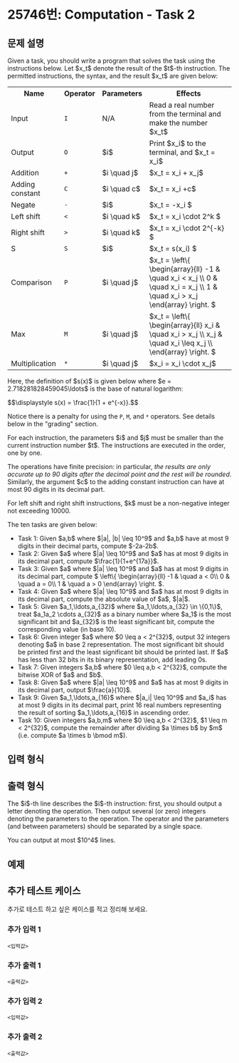 # 25746번: Computation - Task 2

## 문제 설명


<p>Given a task, you should write a program that solves the task using the instructions below. Let $x_t$ denote the result of the $t$-th instruction. The permitted instructions, the syntax, and the result $x_t$ are given below:</p>

<table class="table table-bordered">
<tbody>
<tr>
<th>Name</th>
<th>Operator</th>
<th>Parameters</th>
<th>Effects</th>
</tr>
<tr>
<td>Input</td>
<td><code>I</code></td>
<td>N/A</td>
<td>Read a real number from the terminal and make the number $x_t$</td>
</tr>
<tr>
<td>Output</td>
<td><code>O</code></td>
<td>$i$</td>
<td>Print $x_i$ to the terminal, and $x_t = x_i$</td>
</tr>
<tr>
<td>Addition</td>
<td><code>+</code></td>
<td>$i \quad j$</td>
<td>$x_t = x_i + x_j$</td>
</tr>
<tr>
<td>Adding constant</td>
<td><code>C</code></td>
<td>$i \quad c$</td>
<td>$x_t = x_i +c$</td>
</tr>
<tr>
<td>Negate</td>
<td><code>-</code></td>
<td>$i$</td>
<td>$x_t = -x_i $</td>
</tr>
<tr>
<td>Left shift</td>
<td><code>&lt;</code></td>
<td>$i \quad k$</td>
<td>$x_t = x_i \cdot 2^k $</td>
</tr>
<tr>
<td>Right shift</td>
<td><code>&gt;</code></td>
<td>$i \quad k$</td>
<td>$x_t = x_i \cdot 2^{-k} $</td>
</tr>
<tr>
<td>S</td>
<td><code>S</code></td>
<td>$i$</td>
<td>$x_t = s(x_i) $</td>
</tr>
<tr>
<td>Comparison</td>
<td><code>P</code></td>
<td>$i \quad j$</td>
<td>$x_t = \left\{ \begin{array}{ll} -1 &amp; \quad x_i &lt; x_j \\ 0 &amp; \quad x_i = x_j \\ 1 &amp; \quad x_i &gt; x_j \end{array} \right. $</td>
</tr>
<tr>
<td>Max</td>
<td><code>M</code></td>
<td>$i \quad j$</td>
<td>$x_t = \left\{ \begin{array}{ll} x_i &amp; \quad x_i &gt; x_j \\ x_j &amp; \quad x_i \leq x_j \\ \end{array} \right. $</td>
</tr>
<tr>
<td>Multiplication</td>
<td><code>*</code></td>
<td>$i \quad j$</td>
<td>$x_i = x_i \cdot x_j$</td>
</tr>
</tbody>
</table>

<p>Here, the definition of $s(x)$ is given below where $e = 2.718281828459045\ldots$ is the base of natural logarithm:</p>

<p>$$\displaystyle s(x) = \frac{1}{1 + e^{-x}}.$$</p>

<p>Notice there is a penalty for using the <code>P</code>, <code>M</code>, and <code>*</code> operators. See details below in the "grading" section.</p>

<p>For each instruction, the parameters $i$ and $j$ must be smaller than the current instruction number $t$. The instructions are executed in the order, one by one.</p>

<p>The operations have finite precision: in particular, <em>the results are only accurate up to 90 digits after the decimal point and the rest will be rounded</em>. Similarly, the argument $c$ to the adding constant instruction can have at most 90 digits in its decimal part.</p>

<p>For left shift and right shift instructions, $k$ must be a non-negative integer not exceeding 10000.</p>

<p>The ten tasks are given below:</p>

<ul>
<li>Task 1: Given $a,b$ where $|a|, |b| \leq 10^9$ and $a,b$ have at most 9 digits in their decimal parts, compute $-2a-2b$.</li>
<li>Task 2: Given $a$ where $|a| \leq 10^9$ and $a$ has at most 9 digits in its decimal part, compute $\frac{1}{1+e^{17a}}$.</li>
<li>Task 3: Given $a$ where $|a| \leq 10^9$ and $a$ has at most 9 digits in its decimal part, compute $ \left\{ \begin{array}{ll} -1 &amp; \quad a &lt; 0\\ 0 &amp; \quad a = 0\\ 1 &amp; \quad a &gt; 0 \end{array} \right. $.</li>
<li>Task 4: Given $a$ where $|a| \leq 10^9$ and $a$ has at most 9 digits in its decimal part, compute the absolute value of $a$, $|a|$.</li>
<li>Task 5: Given $a_1,\ldots,a_{32}$ where $a_1,\ldots,a_{32} \in \{0,1\}$, treat $a_1a_2 \cdots a_{32}$ as a binary number where $a_1$ is the most significant bit and $a_{32}$ is the least significant bit, compute the corresponding value (in base 10).</li>
<li>Task 6: Given integer $a$ where $0 \leq a &lt; 2^{32}$, output 32 integers denoting $a$ in base 2 representation. The most significant bit should be printed first and the least significant bit should be printed last. If $a$ has less than 32 bits in its binary representation, add leading 0s.</li>
<li>Task 7: Given integers $a,b$ where $0 \leq a,b &lt; 2^{32}$, compute the bitwise XOR of $a$ and $b$.</li>
<li>Task 8: Given $a$ where $|a| \leq 10^9$ and $a$ has at most 9 digits in its decimal part, output $\frac{a}{10}$.</li>
<li>Task 9: Given $a_1,\ldots,a_{16}$ where $|a_i| \leq 10^9$ and $a_i$ has at most 9 digits in its decimal part, print 16 real numbers representing the result of sorting $a_1,\ldots,a_{16}$ in ascending order.</li>
<li>Task 10: Given integers $a,b,m$ where $0 \leq a,b &lt; 2^{32}$, $1 \leq m &lt; 2^{32}$, compute the remainder after dividing $a \times b$ by $m$ (i.e. compute $a \times b \bmod m$).</li>
</ul>



## 입력 형식





## 출력 형식


<p>The $i$-th line describes the $i$-th instruction: first, you should output a letter denoting the operation. Then output several (or zero) integers denoting the parameters to the operation. The operator and the parameters (and between parameters) should be separated by a single space.</p>

<p>You can output at most $10^4$ lines.</p>



## 예제





## 추가 테스트 케이스

추가로 테스트 하고 싶은 케이스를 적고 정리해 보세요.

### 추가 입력 1

```
<입력값>
```

### 추가 출력 1

```
<출력값>
```

### 추가 입력 2

```
<입력값>
```

### 추가 출력 2

```
<출력값>
```
  